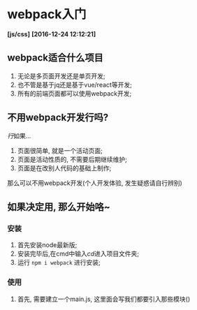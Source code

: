 # webpack入门
**[js/css]**   **[2016-12-24 12:12:21]**


## webpack适合什么项目   

1. 无论是多页面开发还是单页开发;   
2. 也不管是基于jq还是基于vue/react等开发;   
3. 所有的前端页面都可以使用webpack开发;

## 不用webpack开发行吗?

*行*如果...   

1. 页面很简单, 就是一个活动页面;
2. 页面是活动性质的, 不需要后期继续维护;
3. 页面是在改别人代码的基础上制作;

那么可以不用webpack开发(个人开发体验, 发生疑惑请自行辨别)

## 如果决定用, 那么开始咯~

### 安装
1. 首先安装node最新版;
2. 安装完毕后,在cmd中输入*cd*进入项目文件夹;
3. 运行 `npm i webpack` 进行安装;

### 使用
1. 首先, 需要建立一个main.js, 这里面会写我们都要引入那些模块()



